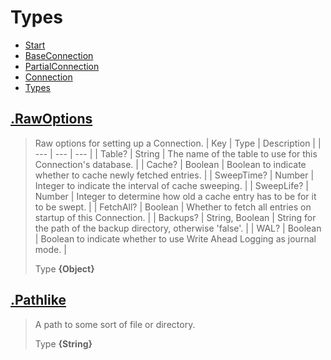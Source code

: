 
# Types

* [Start](https://github.com/QSmally/QDB/blob/v4/Documentation/Index.md)
* [BaseConnection](https://github.com/QSmally/QDB/blob/v4/Documentation/BaseConnection.md)
* [PartialConnection](https://github.com/QSmally/QDB/blob/v4/Documentation/PartialConnection.md)
* [Connection](https://github.com/QSmally/QDB/blob/v4/Documentation/Connection.md)
* [Types](https://github.com/QSmally/QDB/blob/v4/Documentation/Types.md)



## [.RawOptions](https://github.com/QSmally/QDB/blob/v4/lib/Types.js#L2)
> Raw options for setting up a Connection.
> | Key | Type | Description |
> | --- | --- | --- |
> | Table? | String | The name of the table to use for this Connection's database. |
> | Cache? | Boolean | Boolean to indicate whether to cache newly fetched entries. |
> | SweepTime? | Number | Integer to indicate the interval of cache sweeping. |
> | SweepLife? | Number | Integer to determine how old a cache entry has to be for it to be swept. |
> | FetchAll? | Boolean | Whether to fetch all entries on startup of this Connection. |
> | Backups? | String, Boolean | String for the path of the backup directory, otherwise 'false'. |
> | WAL? | Boolean | Boolean to indicate whether to use Write Ahead Logging as journal mode. |
>
> Type **{Object}**

## [.Pathlike](https://github.com/QSmally/QDB/blob/v4/lib/Types.js#L14)
> A path to some sort of file or directory.
>
> Type **{String}**
